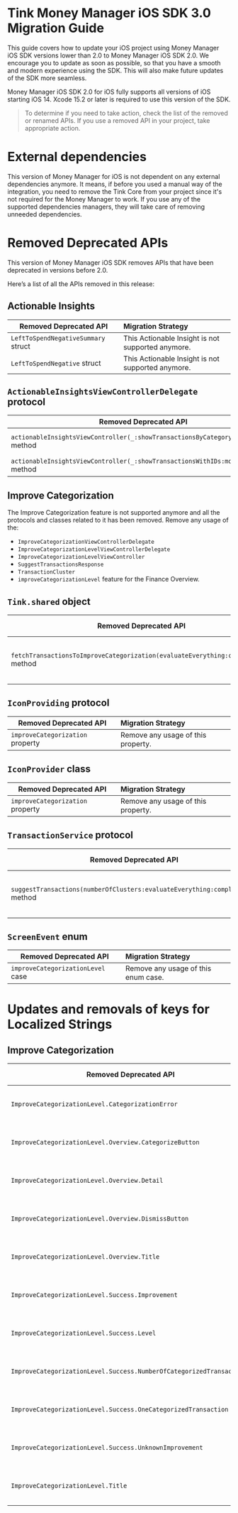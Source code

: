 # Tink Money Manager iOS SDK 3.0 Migration Guide

This guide covers how to update your iOS project using Money Manager iOS SDK versions lower than 2.0 to Money Manager iOS SDK 2.0.
We encourage you to update as soon as possible, so that you have a smooth and modern experience using the SDK. This will also make future updates of the SDK more seamless. 

Money Manager iOS SDK 2.0 for iOS fully supports all versions of iOS starting iOS 14. Xcode 15.2 or later is required to use this version of the SDK.

> To determine if you need to take action, check the list of the removed or renamed APIs. If you use a removed API in your project, take appropriate action.

# External dependencies

This version of Money Manager for iOS is not dependent on any external dependencies anymore. It means, if before you used a manual way of the integration, you need to remove the Tink Core from your project since it's not required for the Money Manager to work.
If you use any of the supported dependencies managers, they will take care of removing unneeded dependencies.


# Removed Deprecated APIs

This version of Money Manager iOS SDK removes APIs that have been deprecated in versions before 2.0.

Here’s a list of all the APIs removed in this release:

## Actionable Insights

| Removed Deprecated API |Migration Strategy            |
|------------------------|:-----------------------------|
|`LeftToSpendNegativeSummary` struct|This Actionable Insight is not supported anymore.|
|`LeftToSpendNegative` struct |This Actionable Insight is not supported anymore.|


## `ActionableInsightsViewControllerDelegate` protocol

| Removed Deprecated API  |Migration Strategy   |
|-------------------------|:--------------------|
|`actionableInsightsViewController(_:showTransactionsByCategoryCode:month:)` method|Use `actionableInsightsViewController(_:showTransactionsByCategoryCode:)` instead.|
|`actionableInsightsViewController(_:showTransactionsWithIDs:month:)` method |Use `actionableInsightsViewController(_ viewController:showTransactionsWithIDs:)` instead. |

## Improve Categorization
The Improve Categorization feature is not supported anymore and all the protocols and classes related to it has been removed.
Remove any usage of the:
- `ImproveCategorizationViewControllerDelegate`
- `ImproveCategorizationLevelViewControllerDelegate`
- `ImproveCategorizationLevelViewController`
- `SuggestTransactionsResponse`
- `TransactionCluster`
- `improveCategorizationLevel` feature for the Finance Overview.


## `Tink.shared` object

| Removed Deprecated API  |Migration Strategy   |
|-------------------------|:--------------------|
|`fetchTransactionsToImproveCategorization(evaluateEverything:completion:)` method| Remove any usage of this method. |


## `IconProviding` protocol

| Removed Deprecated API        |Migration Strategy            |
|-------------------------------|:-----------------------------|
|`improveCategorization` property| Remove any usage of this property. |


## `IconProvider` class

| Removed Deprecated API      |Migration Strategy                          |
|-----------------------------|:-------------------------------------------|
|`improveCategorization` property| Remove any usage of this property. |

## `TransactionService` protocol

| Removed Deprecated API        |Migration Strategy            |
|-------------------------------|:-----------------------------|
|`suggestTransactions(numberOfClusters:evaluateEverything:completion:)` method| Remove any usage of this method. |

## `ScreenEvent` enum

| Removed Deprecated API      |Migration Strategy                          |
|-----------------------------|:-------------------------------------------|
|`improveCategorizationLevel` case| Remove any usage of this enum case.|


# Updates and removals of keys for Localized Strings

## Improve Categorization

| Removed Deprecated API      |Migration Strategy                          |
|-----------------------------|:-------------------------------------------|
| `ImproveCategorizationLevel.CategorizationError` | Remove translation for this key. |
| `ImproveCategorizationLevel.Overview.CategorizeButton` | Remove translation for this key. |
| `ImproveCategorizationLevel.Overview.Detail` | Remove translation for this key. |
| `ImproveCategorizationLevel.Overview.DismissButton` | Remove translation for this key. |
| `ImproveCategorizationLevel.Overview.Title` | Remove translation for this key. |
| `ImproveCategorizationLevel.Success.Improvement` | Remove translation for this key. |
| `ImproveCategorizationLevel.Success.Level` | Remove translation for this key. |
| `ImproveCategorizationLevel.Success.NumberOfCategorizedTransactions` | Remove translation for this key. |
| `ImproveCategorizationLevel.Success.OneCategorizedTransaction` | Remove translation for this key. |
| `ImproveCategorizationLevel.Success.UnknownImprovement` | Remove translation for this key. |
| `ImproveCategorizationLevel.Title` | Remove translation for this key. |
